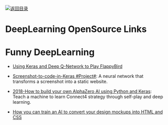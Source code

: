 [![返回目录](https://parg.co/UGo)](https://github.com/wxyyxc1992/Awesome-Links)

# DeepLearning OpenSource Links

# Funny DeepLearning

* [Using Keras and Deep Q-Network to Play FlappyBird](https://yanpanlau.github.io/2016/07/10/FlappyBird-Keras.html)

- [Screenshot-to-code-in-Keras #Project#](https://github.com/emilwallner/Screenshot-to-code-in-Keras): A neural network that transforms a screenshot into a static website.

- [2018-How to build your own AlphaZero AI using Python and Keras](https://parg.co/UiX): Teach a machine to learn Connect4 strategy through self-play and deep learning.

* [How you can train an AI to convert your design mockups into HTML and CSS](https://parg.co/UXR)
